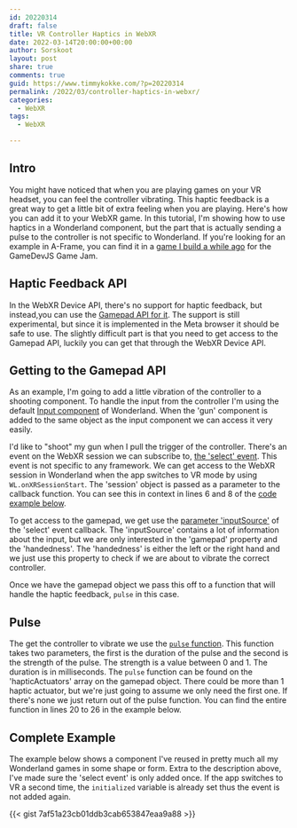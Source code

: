 ```yaml
---
id: 20220314
draft: false
title: VR Controller Haptics in WebXR
date: 2022-03-14T20:00:00+00:00
author: Sorskoot
layout: post
share: true
comments: true
guid: https://www.timmykokke.com/?p=20220314
permalink: /2022/03/controller-haptics-in-webxr/
categories:
  - WebXR  
tags:
  - WebXR

---
```


## Intro
You might have noticed that when you are playing games on your VR headset, you can feel the controller vibrating. This haptic feedback is a great way to get a little bit of extra feeling when you are playing. Here's how you can add it to your WebXR game. 
In this tutorial, I'm showing how to use haptics in a Wonderland component, but the part that is actually sending a pulse to the controller is not specific to Wonderland. If you're looking for an example in A-Frame, you can find it in a [game I build a while ago](https://github.com/sorskoot/gamedevjs2021-Mirror/blob/main/src/components/haptics.component.js) for the GameDevJS Game Jam.

## Haptic Feedback API
In the WebXR Device API, there's no support for haptic feedback, but instead,you can use the [Gamepad API for it](https://developer.mozilla.org/en-US/docs/Web/API/Gamepad/hapticActuators). The support is still experimental, but since it is implemented in the Meta browser it should be safe to use. The slightly difficult part is that you need to get access to the Gamepad API, luckily you can get that through the WebXR Device API.

## Getting to the Gamepad API
As an example, I'm going to add a little vibration of the controller to a shooting component. To handle the input from the controller I'm using the default [Input component](https://wonderlandengine.com/jsapi/inputcomponent/) of Wonderland. When the 'gun' component is added to the same object as the input component we can access it very easily.

I'd like to "shoot" my gun when I pull the trigger of the controller. There's an event on the WebXR session we can subscribe to, [the 'select' event](https://developer.mozilla.org/en-US/docs/Web/API/XRSession/selectend_event). This event is not specific to any framework. We can get access to the WebXR session in Wonderland when the app switches to VR mode by using `WL.onXRSessionStart`. The 'session' object is passed as a parameter to the callback function. You can see this in context in lines 6 and 8 of the [code example below](http://localhost:1313/blog/2022-03-14-controller-haptics-in-webxr/#complete-example). 

To get access to the gamepad, we get use the [parameter 'inputSource'](https://developer.mozilla.org/en-US/docs/Web/API/XRInputSource) of the 'select' event callback. The 'inputSource' contains a lot of information about the input, but we are only interested in the 'gamepad' property and the 'handedness'. The 'handedness' is either the left or the right hand and we just use this property to check if we are about to vibrate the correct controller. 

Once we have the gamepad object we pass this off to a function that will handle the haptic feedback, `pulse` in this case. 

## Pulse
The get the controller to vibrate we use the [`pulse` function](https://developer.mozilla.org/en-US/docs/Web/API/GamepadHapticActuator/pulse). This function takes two parameters, the first is the duration of the pulse and the second is the strength of the pulse. The strength is a value between 0 and 1. The duration is in milliseconds. The `pulse` function can be found on the 'hapticActuators' array on the gamepad object. There could be more than 1 haptic actuator, but we're just going to assume we only need the first one. If there's none we just return out of the pulse function. You can find the entire function in lines 20 to 26 in the example below.

## Complete Example
The example below shows a component I've reused in pretty much all my Wonderland games in some shape or form. Extra to the description above, I've made sure the 'select event' is only added once. If the app switches to VR a second time, the `initialized` variable is already set thus the event is not added again.

{{< gist 7af51a23cb01ddb3cab653847eaa9a88 >}}